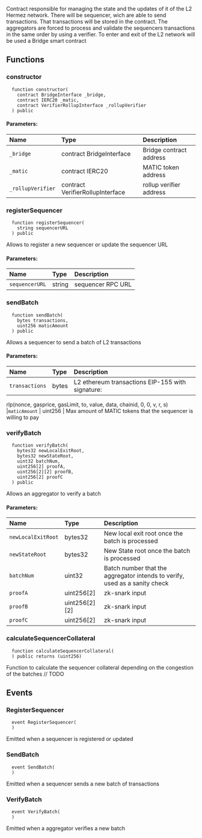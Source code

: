 Contract responsible for managing the state and the updates of it of the L2 Hermez network.
There will be sequencer, wich are able to send transactions. That transactions will be stored in the contract.
The aggregators are forced to process and validate the sequencers transactions in the same order by using a verifier.
To enter and exit of the L2 network will be used a Bridge smart contract


## Functions
### constructor
```solidity
  function constructor(
    contract BridgeInterface _bridge,
    contract IERC20 _matic,
    contract VerifierRollupInterface _rollupVerifier
  ) public
```


#### Parameters:
| Name | Type | Description                                                          |
| :--- | :--- | :------------------------------------------------------------------- |
|`_bridge` | contract BridgeInterface | Bridge contract address
|`_matic` | contract IERC20 | MATIC token address
|`_rollupVerifier` | contract VerifierRollupInterface | rollup verifier address

### registerSequencer
```solidity
  function registerSequencer(
    string sequencerURL
  ) public
```
Allows to register a new sequencer or update the sequencer URL


#### Parameters:
| Name | Type | Description                                                          |
| :--- | :--- | :------------------------------------------------------------------- |
|`sequencerURL` | string | sequencer RPC URL

### sendBatch
```solidity
  function sendBatch(
    bytes transactions,
    uint256 maticAmount
  ) public
```
Allows a sequencer to send a batch of L2 transactions


#### Parameters:
| Name | Type | Description                                                          |
| :--- | :--- | :------------------------------------------------------------------- |
|`transactions` | bytes | L2 ethereum transactions EIP-155 with signature:
rlp(nonce, gasprice, gasLimit, to, value, data, chainid, 0, 0, v, r, s)
|`maticAmount` | uint256 | Max amount of MATIC tokens that the sequencer is willing to pay

### verifyBatch
```solidity
  function verifyBatch(
    bytes32 newLocalExitRoot,
    bytes32 newStateRoot,
    uint32 batchNum,
    uint256[2] proofA,
    uint256[2][2] proofB,
    uint256[2] proofC
  ) public
```
Allows an aggregator to verify a batch


#### Parameters:
| Name | Type | Description                                                          |
| :--- | :--- | :------------------------------------------------------------------- |
|`newLocalExitRoot` | bytes32 |  New local exit root once the batch is processed
|`newStateRoot` | bytes32 | New State root once the batch is processed
|`batchNum` | uint32 | Batch number that the aggregator intends to verify, used as a sanity check
|`proofA` | uint256[2] | zk-snark input
|`proofB` | uint256[2][2] | zk-snark input
|`proofC` | uint256[2] | zk-snark input

### calculateSequencerCollateral
```solidity
  function calculateSequencerCollateral(
  ) public returns (uint256)
```
Function to calculate the sequencer collateral depending on the congestion of the batches
     // TODO



## Events
### RegisterSequencer
```solidity
  event RegisterSequencer(
  )
```

Emitted when a sequencer is registered or updated

### SendBatch
```solidity
  event SendBatch(
  )
```

Emitted when a sequencer sends a new batch of transactions

### VerifyBatch
```solidity
  event VerifyBatch(
  )
```

Emitted when a aggregator verifies a new batch

